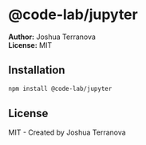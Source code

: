 # @code-lab/jupyter

**Author:** Joshua Terranova  
**License:** MIT

## Installation

```bash
npm install @code-lab/jupyter
```

## License

MIT - Created by Joshua Terranova
